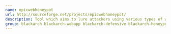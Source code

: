 ```yaml
---
name: epicwebhoneypot
url: http://sourceforge.net/projects/epicwebhoneypot/
description: Tool which aims to lure attackers using various types of web vulnerability scanners by tricking them into believing that they have found a vulnerability on a host.
group: blackarch blackarch-webapp blackarch-defensive blackarch-honeypot
---
```

